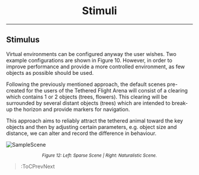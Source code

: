 <style>
img[src*="#centered"] {
    margin:auto;
    display:block;
 }
 img[src*="#invertedcenter"] {
    margin:auto;
    display:block;
    background: white;
    width: 55%;
    height: auto;
 }
 img[src*="#small"] {
    width: 250px;
    height: auto;
 }
 div.centertext{
    text-align:center;
 }
 abbr{
    border: none;
    text-decoration: none;
    color: lightblue;
}
h1{
   text-align:center;
}
</style>

# Stimuli
<hr>

## Stimulus 

Virtual environments can be configured anyway the user wishes. Two example configurations are shown in Figure 10. However, in order to improve performance and provide a more controlled environment, as few objects as possible should be used.

Following the previously mentioned approach, the default scenes pre-created for the users of the Tethered Flight Arena will consist of a clearing which contains 1 or 2 objects (trees, flowers). This clearing will be surrounded by several distant objects (trees) which are intended to break-up the horizon and provide markers for navigation.

This approach aims to reliably attract the tethered animal toward the key objects and then by adjusting certain parameters, e.g. object size and distance, we can alter and record the difference in behaviour.

![SampleScene](../../images/Systemdesignimages/sidebyside.png#centered)

<div class="centertext"><sup><i>Figure 12: Left: Sparse Scene | Right: Naturalistic Scene.</i></sup></div>

> :ToCPrevNext